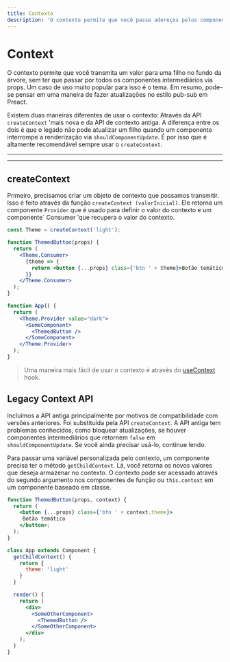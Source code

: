 ```yaml
---
title: Contexto
description: 'O contexto permite que você passe adereços pelos componentes intermediários. Este documento descreve a API nova e a antiga'
---
```


# Context

O contexto permite que você transmita um valor para uma filho no fundo da árvore, sem ter que passar por todos os componentes intermediários via props. Um caso de uso muito popular para isso é o tema. Em resumo, pode-se pensar em uma maneira de fazer atualizações no estilo pub-sub em Preact.

Existem duas maneiras diferentes de usar o contexto: Através da API `createContext` 'mais nova e da API de contexto antiga. A diferença entre os dois é que o legado não pode atualizar um filho quando um componente interrompe a renderização via `shouldComponentUpdate`. É por isso que é altamente recomendável sempre usar o `createContext`.

---

<toc></toc>

---

## createContext

Primeiro, precisamos criar um objeto de contexto que possamos transmitir. Isso é feito através da função `createContext (valorInicial)`. Ele retorna um componente `Provider` que é usado para definir o valor do contexto e um componente` Consumer 'que recupera o valor do contexto.

```jsx
const Theme = createContext('light');

function ThemedButton(props) {
  return (
    <Theme.Consumer>
      {theme => {
        return <button {...props} class={'btn ' + theme}>Botão temático</button>;
      }}
    </Theme.Consumer>
  );
}

function App() {
  return (
    <Theme.Provider value="dark">
      <SomeComponent>
        <ThemedButton />
      </SomeComponent>
    </Theme.Provider>
  );
}
```

> Uma maneira mais fácil de usar o contexto é através do [useContext](/guide/v10/hooks#usecontext) hook.

## Legacy Context API

Incluímos a API antiga principalmente por motivos de compatibilidade com versões anteriores. Foi substituída pela API `createContext`. A API antiga tem problemas conhecidos, como bloquear atualizações, se houver componentes intermediários que retornem `false` em `shouldComponentUpdate`. Se você ainda precisar usá-lo, continue lendo.

Para passar uma variável personalizada pelo contexto, um componente precisa ter o método `getChildContext`. Lá, você retorna os novos valores que deseja armazenar no contexto. O contexto pode ser acessado através do segundo argumento nos componentes de função ou `this.context` em um componente baseado em classe.

```jsx
function ThemedButton(props, context) {
  return (
    <button {...props} class={'btn ' + context.theme}>
     Botão temático
    </button>;
  );
}

class App extends Component {
  getChildContext() {
    return {
      theme: 'light'
    }
  }

  render() {
    return (
      <div>
        <SomeOtherComponent>
          <ThemedButton />
        </SomeOtherComponent>
      </div>
    );
  }
}
```
